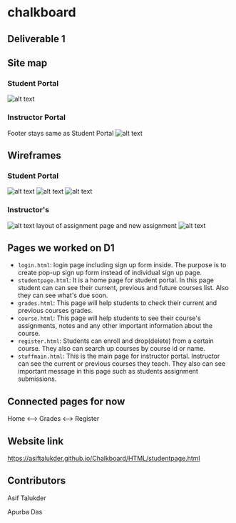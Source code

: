 # chalkboard

## Deliverable 1

## Site map

### Student Portal

![alt text](/images/sitemap_student.png)

### Instructor Portal

Footer stays same as Student Portal
![alt text](/images/sitemap.jpg)

## Wireframes

### Student Portal

![alt text](/images/home.png)
![alt text](/images/assignment_1.png)
![alt text](/images/mobile_wireframe.png)

### Instructor's

![alt text](/images/home_ins.jpg)
layout of assignment page and new assignment
![alt text](/images/assignment2.jpg)

## Pages we worked on D1

- `login.html`: login page including sign up form inside. The purpose is to create pop-up sign up form instead of individual sign up page.
- `studentpage.html`: It is a home page for student portal. In this page student can can see their current, previous and future courses list. Also they can see what's due soon.
- `grades.html`: This page will help students to check their current and previous courses grades.
- `course.html`: This page will help students to see their course's assignments, notes and any other important information about the course.
- `register.html`: Students can enroll and drop(delete) from a certain course. They also can search up courses by course id or name.
- `stuffmain.html`: This is the main page for instructor portal. Instructor can see the current or previous courses they teach. They also can see important message in this page such as students assignment submissions.

## Connected pages for now

Home <--> Grades <--> Register

## Website link

https://asiftalukder.github.io/Chalkboard/HTML/studentpage.html

## Contributors

Asif Talukder

Apurba Das

